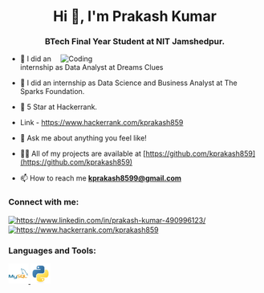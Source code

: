 <h1 align="center">Hi 👋, I'm Prakash Kumar</h1>
<h3 align="center">BTech Final Year Student at NIT Jamshedpur.</h3>

<img align="right" alt="Coding" width="400" src="https://raw.githubusercontent.com/gist/MedRedha/fd8e2481bde2610c96b9aafde543879c/raw/88624e8d31c4295973dcb7c900dacf0edc0a6d99/coding.gif">

- 🔭 I did an internship as Data Analyst at Dreams Clues
- 🔭 I did an internship as Data Science and Business Analyst at The Sparks Foundation.
- 🔭 5 Star at Hackerrank.
- Link - https://www.hackerrank.com/kprakash859
- 💬 Ask me about anything you feel like!

- 👨‍💻 All of my projects are available at [https://github.com/kprakash859](https://github.com/kprakash859)

- 📫 How to reach me **kprakash8599@gmail.com**

<h3 align="left">Connect with me:</h3>
<p align="left">
<a href="https://linkedin.com/in/https://www.linkedin.com/in/prakash-kumar-490996123/" target="blank"><img align="center" src="https://raw.githubusercontent.com/rahuldkjain/github-profile-readme-generator/master/src/images/icons/Social/linked-in-alt.svg" alt="https://www.linkedin.com/in/prakash-kumar-490996123/" height="30" width="40" /></a>
<a href="https://www.hackerrank.com/https://www.hackerrank.com/kprakash859" target="blank"><img align="center" src="https://raw.githubusercontent.com/rahuldkjain/github-profile-readme-generator/master/src/images/icons/Social/hackerrank.svg" alt="https://www.hackerrank.com/kprakash859" height="30" width="40" /></a>
</p>

<h3 align="left">Languages and Tools:</h3>
<p align="left"> <a href="https://www.mysql.com/" target="_blank" rel="noreferrer"> <img src="https://raw.githubusercontent.com/devicons/devicon/master/icons/mysql/mysql-original-wordmark.svg" alt="mysql" width="40" height="40"/> </a> <a href="https://www.python.org" target="_blank" rel="noreferrer"> <img src="https://raw.githubusercontent.com/devicons/devicon/master/icons/python/python-original.svg" alt="python" width="40" height="40"/> </a> </p>

